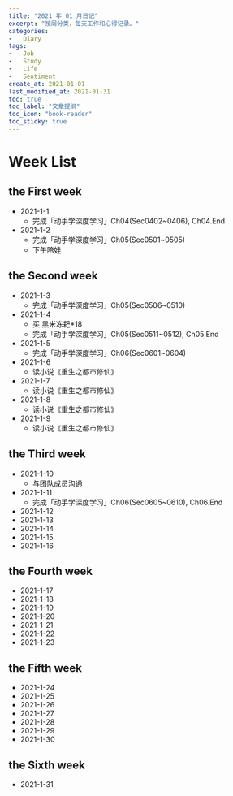 ```yaml
---
title: "2021 年 01 月日记"
excerpt: "按周分类，每天工作和心得记录。"
categories:
-   Diary
tags:
-   Job
-   Study
-   Life
-   Sentiment
create_at: 2021-01-01
last_modified_at: 2021-01-31
toc: true
toc_label: "文章提纲"
toc_icon: "book-reader"
toc_sticky: true
---
```


# Week List

## the First week

-   2021-1-1
    -   完成「动手学深度学习」Ch04(Sec0402~0406), Ch04.End
-   2021-1-2
    -   完成「动手学深度学习」Ch05(Sec0501~0505)
    -   下午陪娃

## the Second week

-   2021-1-3
    -   完成「动手学深度学习」Ch05(Sec0506~0510)
-   2021-1-4
    -   买 黑米冻耙*18
    -   完成「动手学深度学习」Ch05(Sec0511~0512), Ch05.End
-   2021-1-5
    -   完成「动手学深度学习」Ch06(Sec0601~0604)
-   2021-1-6
    -   读小说《重生之都市修仙》
-   2021-1-7
    -   读小说《重生之都市修仙》
-   2021-1-8
    -   读小说《重生之都市修仙》
-   2021-1-9
    -   读小说《重生之都市修仙》

## the Third week

-   2021-1-10
    -   与团队成员沟通
-   2021-1-11
    -   完成「动手学深度学习」Ch06(Sec0605~0610), Ch06.End
-   2021-1-12
-   2021-1-13
-   2021-1-14
-   2021-1-15
-   2021-1-16

## the Fourth week

-   2021-1-17
-   2021-1-18
-   2021-1-19
-   2021-1-20
-   2021-1-21
-   2021-1-22
-   2021-1-23

## the Fifth week

-   2021-1-24
-   2021-1-25
-   2021-1-26
-   2021-1-27
-   2021-1-28
-   2021-1-29
-   2021-1-30

## the Sixth week

-   2021-1-31
